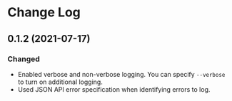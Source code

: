# Change Log

## 0.1.2 (2021-07-17)

### Changed
- Enabled verbose and non-verbose logging. You can specify `--verbose` to turn on additional logging.
- Used JSON API error specification when identifying errors to log. 